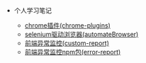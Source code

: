 * 个人学习笔记

    * [chrome插件(chrome-plugins)](../chrome-plugins/README.md "chrome 浏览器插件")
    * [selenium驱动浏览器(automateBrowser)](../automateBrowser/README.md "自动驱动浏览器")
    * [前端异常监控(custom-report)](../custom-report/README.md "前端异常监控")
    * [前端异常监控npm包(error-report)](../error-report/README.md "前端异常监控")
